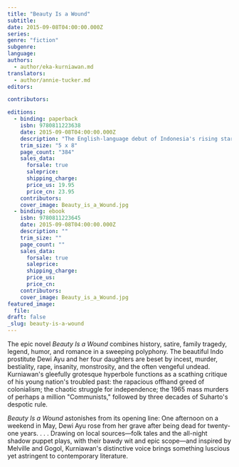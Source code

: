 ```yaml
---
title: "Beauty Is a Wound"
subtitle:
date: 2015-09-08T04:00:00.000Z
series:
genre: "fiction"
subgenre:
language:
authors:
  - author/eka-kurniawan.md
translators:
  - author/annie-tucker.md
editors:

contributors:

editions:
  - binding: paperback
    isbn: 9780811223638
    date: 2015-09-08T04:00:00.000Z
    description: "The English-language debut of Indonesia's rising star "
    trim_size: "5 x 8"
    page_count: "384"
    sales_data:
      forsale: true
      saleprice:
      shipping_charge:
      price_us: 19.95
      price_cn: 23.95
    contributors:
    cover_image: Beauty_is_a_Wound.jpg
  - binding: ebook
    isbn: 9780811223645
    date: 2015-09-08T04:00:00.000Z
    description: ""
    trim_size: ""
    page_count: ""
    sales_data:
      forsale: true
      saleprice:
      shipping_charge:
      price_us:
      price_cn:
    contributors:
    cover_image: Beauty_is_a_Wound.jpg
featured_image:
  file:
draft: false
_slug: beauty-is-a-wound
---
```


The epic novel _Beauty Is a Wound_ combines history, satire, family tragedy, legend, humor, and romance in a sweeping polyphony. The beautiful Indo prostitute Dewi Ayu and her four daughters are beset by incest, murder, bestiality, rape, insanity, monstrosity, and the often vengeful undead. Kurniawan's gleefully grotesque hyperbole functions as a scathing critique of his young nation's troubled past: the rapacious offhand greed of colonialism; the chaotic struggle for independence; the 1965 mass murders of perhaps a million "Communists," followed by three decades of Suharto's despotic rule.

_Beauty Is a Wound_ astonishes from its opening line: One afternoon on a weekend in May, Dewi Ayu rose from her grave after being dead for twenty-one years. . . . Drawing on local sources—folk tales and the all-night shadow puppet plays, with their bawdy wit and epic scope—and inspired by Melville and Gogol, Kurniawan's distinctive voice brings something luscious yet astringent to contemporary literature.

